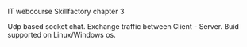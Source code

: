 IT webcourse Skillfactory chapter 3
 
Udp based socket chat. Exchange traffic between Client - Server.
Buid supported on Linux/Windows os.
